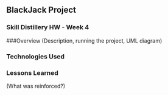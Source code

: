 ## BlackJack Project
### Skill Distillery HW - Week 4

###Overview
(Description, running the project, UML diagram)



### Technologies Used



### Lessons Learned
(What was reinforced?)

###